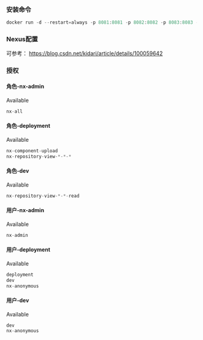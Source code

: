 ### 安装命令
```javascript
docker run -d --restart=always -p 8081:8081 -p 8082:8082 -p 8083:8083 -p 8084:8084 -v /usr/local/nexus-data:/nexus-data --name nexus3 --privileged=true sonatype/nexus3
```

### Nexus配置
可参考： https://blog.csdn.net/kidari/article/details/100059642

### 授权

#### 角色-nx-admin
Available
```javascript
nx-all
```

#### 角色-deployment
Available
```javascript
nx-component-upload
nx-repository-view-*-*-*
```

#### 角色-dev
Available
```javascript
nx-repository-view-*-*-read
```

#### 用户-nx-admin
Available
```javascript
nx-admin
```

#### 用户-deployment
Available
```javascript
deployment
dev
nx-anonymous
```

#### 用户-dev
Available
```javascript
dev
nx-anonymous
```


